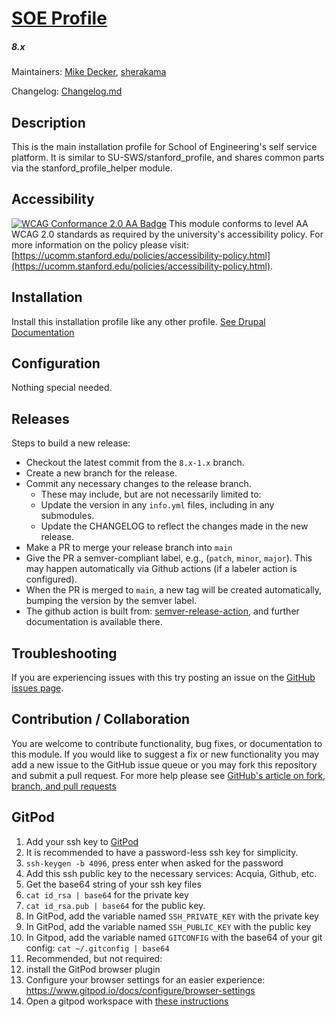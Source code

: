 # [SOE Profile](https://github.com/SU-SOE/engineering_profile)

##### 8.x

Maintainers: [Mike Decker](https://github.com/pookmish), [sherakama](https://github.com/sherakama)

Changelog: [Changelog.md](CHANGELOG.md)

## Description

This is the main installation profile for School of Engineering's self service platform. It is similar to SU-SWS/stanford_profile, and shares common parts via the stanford_profile_helper module.

## Accessibility

[![WCAG Conformance 2.0 AA Badge](https://www.w3.org/WAI/wcag2AA-blue.png)](https://www.w3.org/TR/WCAG20/)
This module conforms to level AA WCAG 2.0 standards as required by the university's accessibility policy. For more information on the policy please visit: [https://ucomm.stanford.edu/policies/accessibility-policy.html](https://ucomm.stanford.edu/policies/accessibility-policy.html).

## Installation

Install this installation profile like any other profile. [See Drupal Documentation](https://www.drupal.org/docs/7/install/using-an-installation-profile)

## Configuration

Nothing special needed.

## Releases

Steps to build a new release:

- Checkout the latest commit from the `8.x-1.x` branch.
- Create a new branch for the release.
- Commit any necessary changes to the release branch.
  - These may include, but are not necessarily limited to:
  - Update the version in any `info.yml` files, including in any submodules.
  - Update the CHANGELOG to reflect the changes made in the new release.
- Make a PR to merge your release branch into `main`
- Give the PR a semver-compliant label, e.g., (`patch`, `minor`, `major`). This may happen automatically via Github actions (if a labeler action is configured).
- When the PR is merged to `main`, a new tag will be created automatically, bumping the version by the semver label.
- The github action is built from: [semver-release-action](https://github.com/K-Phoen/semver-release-action), and further documentation is available there.

## Troubleshooting

If you are experiencing issues with this try posting an issue on the [GitHub issues page](https://github.com/SU-SWS/stanford_profile/issues).

## Contribution / Collaboration

You are welcome to contribute functionality, bug fixes, or documentation to this module. If you would like to suggest a fix or new functionality you may add a new issue to the GitHub issue queue or you may fork this repository and submit a pull request. For more help please see [GitHub's article on fork, branch, and pull requests](https://help.github.com/articles/using-pull-requests)

## GitPod

1. Add your ssh key to [GitPod](https://gitpod.io/variables)
1. It is recommended to have a password-less ssh key for simplicity.
1. `ssh-keygen -b 4096`, press enter when asked for the password
1. Add this ssh public key to the necessary services: Acquia, Github, etc.
1. Get the base64 string of your ssh key files
1. `cat id_rsa | base64` for the private key
1. `cat id_rsa.pub | base64` for the public key.
1. In GitPod, add the variable named `SSH_PRIVATE_KEY` with the private key
1. In GitPod, add the variable named `SSH_PUBLIC_KEY` with the public key
1. In Gitpod, add the variable named `GITCONFIG` with the base64 of your git config: `cat ~/.gitconfig | base64`
1. Recommended, but not required:
1. install the GitPod browser plugin
1. Configure your browser settings for an easier experience: https://www.gitpod.io/docs/configure/browser-settings
1. Open a gitpod workspace with [these instructions](https://www.gitpod.io/docs/getting-started#start-your-first-workspace)
